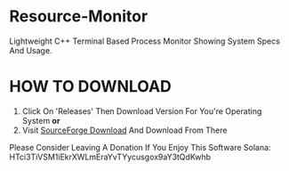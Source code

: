 # Resource-Monitor
Lightweight C++ Terminal Based Process Monitor Showing System Specs And Usage.

# HOW TO DOWNLOAD
1. Click On 'Releases' Then Download Version For You're Operating System
**or**
2. Visit [SourceForge Download](https://sourceforge.net/projects/resourcemonitor/) And Download From There

Please Consider Leaving A Donation If You Enjoy This Software
Solana: HTci3TiVSM1iEkrXWLmEraYvTYycusgox9aY3tQdKwhb
